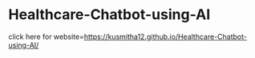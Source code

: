 # Healthcare-Chatbot-using-AI



click here for website=https://kusmitha12.github.io/Healthcare-Chatbot-using-AI/
